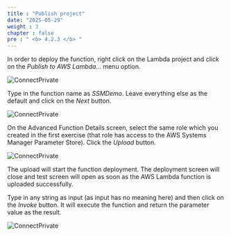 ```yaml
---
title : "Publish project"
date: "2025-05-29"
weight : 3
chapter : false
pre : " <b> 4.2.3 </b> "
---
```



In order to deploy the function, right click on the Lambda project and click on the *Publish to AWS Lambda*... menu option.

![ConnectPrivate](/images/4-Securely/4.16.png)

Type in the function name as *SSMDemo*. Leave everything else as the default and click on the *Next* button.

![ConnectPrivate](/images/4-Securely/4.17.png)

On the Advanced Function Details screen, select the same role which you created in the first exercise (that role has access to the AWS Systems Manager Parameter Store). Click the *Upload* button.

![ConnectPrivate](/images/4-Securely/4.18.png)


The upload will start the function deployment. The deployment screen will close and test screen will open as soon as the AWS Lambda function is uploaded successfully.

Type in any string as input (as input has no meaning here) and then click on the *Invoke* button. It will execute the function and return the parameter value as the result.

![ConnectPrivate](/images/4-Securely/4.19.png)